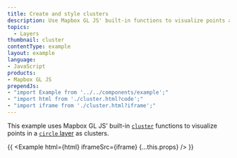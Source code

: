 ```yaml
---
title: Create and style clusters
description: Use Mapbox GL JS' built-in functions to visualize points as clusters.
topics:
  - Layers
thumbnail: cluster
contentType: example
layout: example
language:
- JavaScript
products:
- Mapbox GL JS
prependJs:
- "import Example from '../../components/example';"
- "import html from './cluster.html?code';"
- "import iframe from './cluster.html?iframe';"
---
```


This example uses Mapbox GL JS' built-in [`cluster`](/mapbox-gl-js/style-spec/sources/#geojson-cluster) functions to visualize points in a [`circle` layer](/mapbox-gl-js/style-spec/layers/#circle) as clusters.

{{ <Example html={html} iframeSrc={iframe} {...this.props} /> }}
